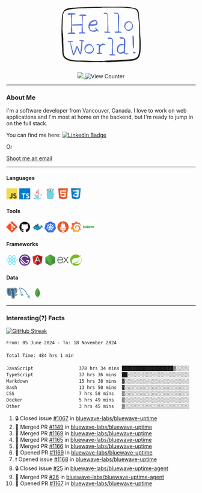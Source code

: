 <div align="center">
    <img src="./img/hello_world.webp" height="200px" width="">
    <div>
        <a href="https://www.linkedin.com/in/ajhollid">
            <img src="https://img.shields.io/badge/LinkedIn-blue"/>
        </a>
        <img src="https://komarev.com/ghpvc/?username=ajhollid&color=yellow" alt="View Counter">
    </div>
</div>

---

### About Me

I'm a software developer from Vancouver, Canada. I love to work on web applications and I'm most at home on the backend, but I'm ready to jump in on the full stack.

You can find me here: [![Linkedin Badge](https://img.shields.io/badge/-ajhollid-blue?style=flat&logo=Linkedin&logoColor=white)](https://www.linkedin.com/in/ajhollid)

Or

[Shoot me an email](mailto:ajhollid@gmail.com)

---

#### Languages

<div>
    <img src="./img/devicons/javascript-original.svg" width=30 height=30 alt="JavaScript">
    <img src="/img/devicons/typescript-original.svg" width=30 height=30 alt="TypeScript">
    <img src="./img/devicons/java-original.svg" width=30 height=30 alt="Java">
    <img src="./img/devicons/go-original.svg" width=30 height=30 alt="Golang">
    <img src="./img/devicons/html5-original.svg" width=30 height=30 alt="HTML 5">
    <img src="./img/devicons/css3-original.svg" width=30 height=30 alt="CSS 3">
</div>

#### Tools

<div>
    <img src="./img/devicons/git-original.svg" width=30 height=30 alt="Git">
    <img src="./img/devicons/github-original.svg" width=30 height=30 alt="Github">
    <img src="./img/devicons/docker-original.svg" width=30 
    height=30 alt="Docker">
    <img src="./img/devicons/kubernetes-original.svg" width=30 height=30 alt="K8">
    <img src="./img/devicons/prometheus-original.svg" width=30 height=30 alt="Prometheus">
    <img src="./img/devicons/grafana-original.svg" width=30 height=30 alt="Grafana">
    <img src="./img/devicons/nginx-original.svg" width=30 height=30 alt="Nginx">
</div>

#### Frameworks

<div>
    <img src="./img/devicons/react-original.svg" width=30 height=30 alt="React">
    <img src="./img/devicons/gatsby-original.svg" width=30 height=30 alt="Gatsby">
    <img src="./img/devicons/angularjs-original.svg" width=30 height=30 alt="AngularJS">
    <img src="./img/devicons/nodejs-original.svg" width=30 height=30 alt="NodeJS">
    <img src="./img/devicons/express-original.svg" width=30 height=30 alt="Express">
    <img src="./img/devicons/spring-original.svg" width=30 height=30 alt="Spring">
</div>

#### Data

<div>
    <img src="./img/devicons/postgresql-original.svg" width=30 height=30 alt="Postgresql">
    <img src="./img/devicons/mysql-original.svg" width=30 height=30 alt="Mysql">
    <img src="./img/devicons/mongodb-original.svg" width=30 height=30 alt="MongoDB">
</div>

---

### Interesting(?) Facts

[![GitHub Streak](http://github-readme-streak-stats.herokuapp.com?user=ajhollid)](https://git.io/streak-stats)

 <!--START_SECTION:waka-->

```txt
From: 05 June 2024 - To: 18 November 2024

Total Time: 484 hrs 1 min

JavaScript                 378 hrs 34 mins ███████████████████▒░░░░░   77.61 %
TypeScript                 37 hrs 36 mins  ██░░░░░░░░░░░░░░░░░░░░░░░   07.71 %
Markdown                   15 hrs 38 mins  ▓░░░░░░░░░░░░░░░░░░░░░░░░   03.21 %
Bash                       13 hrs 50 mins  ▓░░░░░░░░░░░░░░░░░░░░░░░░   02.84 %
CSS                        7 hrs 58 mins   ▒░░░░░░░░░░░░░░░░░░░░░░░░   01.63 %
Docker                     5 hrs 49 mins   ▒░░░░░░░░░░░░░░░░░░░░░░░░   01.20 %
Other                      3 hrs 45 mins   ▒░░░░░░░░░░░░░░░░░░░░░░░░   00.77 %
```

<!--END_SECTION:waka-->


<!--START_SECTION:activity-->
1. 🔒 Closed issue [#1067](https://github.com/bluewave-labs/bluewave-uptime/issues/1067) in [bluewave-labs/bluewave-uptime](https://github.com/bluewave-labs/bluewave-uptime)
2. 🎉 Merged PR [#1149](https://github.com/bluewave-labs/bluewave-uptime/pull/1149) in [bluewave-labs/bluewave-uptime](https://github.com/bluewave-labs/bluewave-uptime)
3. 🎉 Merged PR [#1169](https://github.com/bluewave-labs/bluewave-uptime/pull/1169) in [bluewave-labs/bluewave-uptime](https://github.com/bluewave-labs/bluewave-uptime)
4. 🎉 Merged PR [#1165](https://github.com/bluewave-labs/bluewave-uptime/pull/1165) in [bluewave-labs/bluewave-uptime](https://github.com/bluewave-labs/bluewave-uptime)
5. 🎉 Merged PR [#1166](https://github.com/bluewave-labs/bluewave-uptime/pull/1166) in [bluewave-labs/bluewave-uptime](https://github.com/bluewave-labs/bluewave-uptime)
6. 💪 Opened PR [#1169](https://github.com/bluewave-labs/bluewave-uptime/pull/1169) in [bluewave-labs/bluewave-uptime](https://github.com/bluewave-labs/bluewave-uptime)
7. ❗ Opened issue [#1168](https://github.com/bluewave-labs/bluewave-uptime/issues/1168) in [bluewave-labs/bluewave-uptime](https://github.com/bluewave-labs/bluewave-uptime)
8. 🔒 Closed issue [#25](https://github.com/bluewave-labs/bluewave-uptime-agent/issues/25) in [bluewave-labs/bluewave-uptime-agent](https://github.com/bluewave-labs/bluewave-uptime-agent)
9. 🎉 Merged PR [#26](https://github.com/bluewave-labs/bluewave-uptime-agent/pull/26) in [bluewave-labs/bluewave-uptime-agent](https://github.com/bluewave-labs/bluewave-uptime-agent)
10. 💪 Opened PR [#1167](https://github.com/bluewave-labs/bluewave-uptime/pull/1167) in [bluewave-labs/bluewave-uptime](https://github.com/bluewave-labs/bluewave-uptime)
<!--END_SECTION:activity-->
